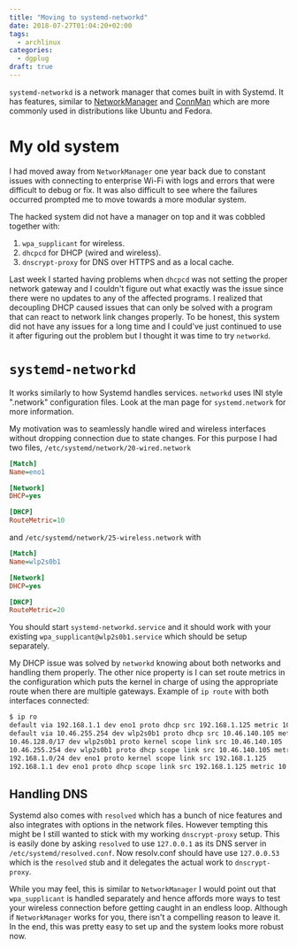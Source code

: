 ```yaml
---
title: "Moving to systemd-networkd"
date: 2018-07-27T01:04:20+02:00
tags:
  - archlinux
categories:
  - dgplug
draft: true
---
```


`systemd-networkd` is a network manager that comes built in with Systemd. It has
features, similar to [NetworkManager](https://wiki.archlinux.org/index.php/NetworkManager) and
[ConnMan](https://wiki.archlinux.org/index.php/ConnMan) which are more commonly used in
distributions like Ubuntu and Fedora.

# My old system
I had moved away from `NetworkManager` one year back due to constant issues with connecting
to enterprise Wi-Fi with logs and errors that were difficult to debug or fix. It was also
difficult to see where the failures occurred prompted me to move towards a more modular
system.

The hacked system did not have a manager on top and it was cobbled together with:

1. `wpa_supplicant` for wireless.
2. `dhcpcd` for DHCP (wired and wireless).
3. `dnscrypt-proxy` for DNS over HTTPS and as a local cache.

Last week I started having problems when `dhcpcd` was not setting the proper network
gateway and I couldn't figure out what exactly was the issue since there were no
updates to any of the affected programs. I realized that decoupling DHCP caused
issues that can only be solved with a program that can react to network link changes properly.
To be honest, this system did not have any issues for a long time and I could've just
continued to use it after figuring out the problem but I thought it was time to try
`networkd`.

# `systemd-networkd`
It works similarly to how Systemd handles services. `networkd` uses INI style
".network" configuration files. Look at the man page for `systemd.network` for more
information.

My motivation was to seamlessly handle wired and wireless interfaces without dropping
connection due to state changes. For this purpose I had two files,
`/etc/systemd/network/20-wired.network`

```INI
[Match]
Name=eno1

[Network]
DHCP=yes

[DHCP]
RouteMetric=10
```

and `/etc/systemd/network/25-wireless.network` with
```INI
[Match]
Name=wlp2s0b1

[Network]
DHCP=yes

[DHCP]
RouteMetric=20
```

You should start `systemd-networkd.service` and it should work with your existing
`wpa_supplicant@wlp2s0b1.service` which should be setup separately.

My DHCP issue was solved by `networkd` knowing about both networks and handling them
properly. The other nice property is I can set route metrics in the configuration
which puts the kernel in charge of using the appropriate route when there are multiple
gateways. Example of `ip route` with both interfaces connected:

```sh
$ ip ro
default via 192.168.1.1 dev eno1 proto dhcp src 192.168.1.125 metric 10
default via 10.46.255.254 dev wlp2s0b1 proto dhcp src 10.46.140.105 metric 20
10.46.128.0/17 dev wlp2s0b1 proto kernel scope link src 10.46.140.105
10.46.255.254 dev wlp2s0b1 proto dhcp scope link src 10.46.140.105 metric 20
192.168.1.0/24 dev eno1 proto kernel scope link src 192.168.1.125
192.168.1.1 dev eno1 proto dhcp scope link src 192.168.1.125 metric 10
```

## Handling DNS
Systemd also comes with `resolved` which has a bunch of nice features and also integrates
with options in the network files. However tempting this might be I still wanted to
stick with my working `dnscrypt-proxy` setup. This is easily done by asking `resolved`
to use `127.0.0.1` as its DNS server in `/etc/systemd/resolved.conf`. Now resolv.conf
should have use `127.0.0.53` which is the `resolved` stub and it delegates the actual
work to `dnscrypt-proxy`. 

While you may feel, this is similar to `NetworkManager` I would point out that `wpa_supplicant`
is handled separately and hence affords more ways to test your wireless connection before
getting caught in an endless loop. Although if `NetworkManager` works for you, there isn't a compelling reason to
leave it. In the end, this was pretty easy to set up and the system looks more robust now.
